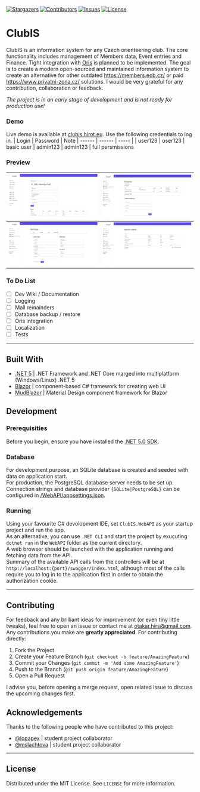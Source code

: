 

<!-- PROJECT SHIELDS -->
[![Stargazers][stars-shield]][stars-url]
[![Contributors][contributors-shield]][contributors-url]
[![Issues][issues-shield]][issues-url]
[![License][license-shield]][license-url]

# ClubIS
ClubIS is an information system for any Czech orienteering club. The core functionality includes management of Members data, Event entries and Finance. Tight integration with [Oris](https://oris.orientacnisporty.cz/) is planned to be implemented. The goal is to create a modern open-sourced and maintained information system to create an alternative for other outdated https://members.eob.cz/ or paid https://www.privatni-zona.cz/ solutions. I would be very grateful for any contribution, collaboration or feedback.

*The project is in an early stage of development and is not ready for production use!*

### Demo
Live demo is available at [clubis.hirot.eu](https://clubis.hirot.eu). Use the following credentials to log in.
| Login | Password | Note
| ------ | ------ | ----- |
| user123 | user123 | basic user
| admin123 | admin123 | full persmissions

### Preview
| ![](preview.png) | ![](preview3.png) |
| ------ | ------ |
| ![](preview2.png) | ![](preview4.png) |

### To Do List
- [ ] Dev Wiki / Documentation
- [ ] Logging
- [ ] Mail remainders 
- [ ] Database backup / restore
- [ ] Oris integration
- [ ] Localization
- [ ] Tests
---
## Built With

 * [.NET 5](https://dotnet.microsoft.com/) | .NET Framework and .NET Core marged into multiplatform (Windows/Linux) .NET 5
 * [Blazor](https://dotnet.microsoft.com/apps/aspnet/web-apps/blazor) | component-based C# framework for creating web UI 
 * [MudBlazor](https://github.com/Garderoben/MudBlazor) | Material Design component framework for Blazor 


## Development
### Prerequisities
Before you begin, ensure you have installed the [.NET 5.0 SDK](https://dotnet.microsoft.com/download). 
### Database
For development purpose, an SQLite database is created and seeded with data on application start.  
For production, the PostgreSQL database server needs to be set up.  
Connection strings and database provider `{SQLite|PostgreSQL}` can be configured in [/WebAPI/appsettings.json](https://github.com/otahirs/ClubIS/blob/master/WebAPI/appsettings.json).
### Running
Using your favourite C# devolopment IDE, set `ClubIS.WebAPI` as your startup project and run the app.  
As an alternative, you can use `.NET CLI` and start the project by exucuting `dotnet run` in the `WebAPI` folder as the current directory.   
A web browser should be launched with the application running and fetching data from the API.  
Summary of the available API calls from the controllers will be at `http://localhost:{port}/swagger/index.html`, although most of the calls require you to log in to the application first in order to obtain the authorization cookie.

---
<!-- CONTRIBUTING -->
## Contributing

For feedback and any brilliant ideas for improvement (or even tiny little tweaks), feel free to open an issue or contact me at <otakar.hirs@gmail.com>.
Any contributions you make are **greatly appreciated**. For contributing directly:

1. Fork the Project
2. Create your Feature Branch (`git checkout -b feature/AmazingFeature`)
3. Commit your Changes (`git commit -m 'Add some AmazingFeature'`)
4. Push to the Branch (`git push origin feature/AmazingFeature`)
5. Open a Pull Request

I advise you, before opening a merge request, open related issue to discuss the upcoming changes first.

## Acknowledgements

Thanks to the following people who have contributed to this project:

* [@lopapex](https://github.com/lopapex) | student project collaborator
* [@mslachtova](https://github.com/mslachtova) | student project collaborator

---
<!-- LICENSE -->
## License

Distributed under the MIT License. See `LICENSE` for more information.



<!-- MARKDOWN LINKS & IMAGES -->
<!-- https://www.markdownguide.org/basic-syntax/#reference-style-links -->
[contributors-shield]: https://img.shields.io/github/contributors/otahirs/ClubIS?style=flat-square
[contributors-url]: https://github.com/otahirs/ClubIS/graphs/contributors
[stars-shield]: https://img.shields.io/github/stars/otahirs/ClubIS?style=flat-square
[stars-url]: https://github.com/otahirs/ClubIS/stargazers
[issues-shield]: https://img.shields.io/github/issues/otahirs/ClubISx?style=flat-square
[issues-url]: https://github.com/otahirs/ClubIS/issues
[license-shield]: https://img.shields.io/github/license/otahirs/ClubIS?style=flat-square
[license-url]: https://github.com/otahirs/ClubIS/blob/master/LICENSE

